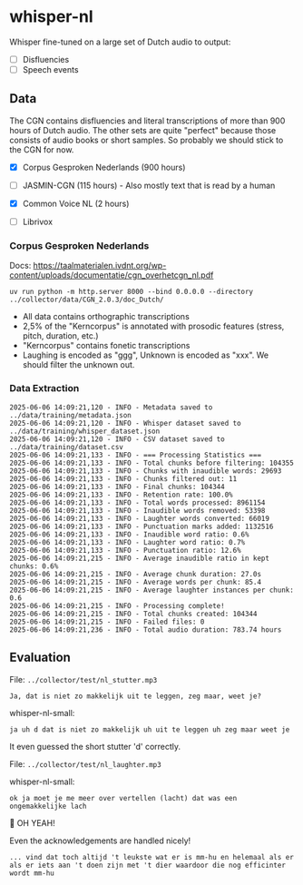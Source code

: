 # whisper-nl

Whisper fine-tuned on a large set of Dutch audio to output:

- [ ] Disfluencies
- [ ] Speech events

## Data

The CGN contains disfluencies and literal transcriptions of more than 900 hours of Dutch audio. 
The other sets are quite "perfect" because those consists of audio books or short samples.
So probably we should stick to the CGN for now.

- [x] Corpus Gesproken Nederlands (900 hours)
- [ ] JASMIN-CGN (115 hours) - Also mostly text that is read by a human

- [x] Common Voice NL (2 hours)
- [ ] Librivox

### Corpus Gesproken Nederlands

Docs: https://taalmaterialen.ivdnt.org/wp-content/uploads/documentatie/cgn_overhetcgn_nl.pdf

`uv run python -m http.server 8000 --bind 0.0.0.0 --directory ../collector/data/CGN_2.0.3/doc_Dutch/`

- All data contains orthographic transcriptions
- 2,5% of the "Kerncorpus" is annotated with prosodic features (stress, pitch, duration, etc.)
- "Kerncorpus" contains fonetic transcriptions
- Laughing is encoded as "ggg", Unknown is encoded as "xxx". We should filter the unknown out.

### Data Extraction

```
2025-06-06 14:09:21,120 - INFO - Metadata saved to ../data/training/metadata.json
2025-06-06 14:09:21,120 - INFO - Whisper dataset saved to ../data/training/whisper_dataset.json
2025-06-06 14:09:21,120 - INFO - CSV dataset saved to ../data/training/dataset.csv
2025-06-06 14:09:21,133 - INFO - === Processing Statistics ===
2025-06-06 14:09:21,133 - INFO - Total chunks before filtering: 104355
2025-06-06 14:09:21,133 - INFO - Chunks with inaudible words: 29693
2025-06-06 14:09:21,133 - INFO - Chunks filtered out: 11
2025-06-06 14:09:21,133 - INFO - Final chunks: 104344
2025-06-06 14:09:21,133 - INFO - Retention rate: 100.0%
2025-06-06 14:09:21,133 - INFO - Total words processed: 8961154
2025-06-06 14:09:21,133 - INFO - Inaudible words removed: 53398
2025-06-06 14:09:21,133 - INFO - Laughter words converted: 66019
2025-06-06 14:09:21,133 - INFO - Punctuation marks added: 1132516
2025-06-06 14:09:21,133 - INFO - Inaudible word ratio: 0.6%
2025-06-06 14:09:21,133 - INFO - Laughter word ratio: 0.7%
2025-06-06 14:09:21,133 - INFO - Punctuation ratio: 12.6%
2025-06-06 14:09:21,215 - INFO - Average inaudible ratio in kept chunks: 0.6%
2025-06-06 14:09:21,215 - INFO - Average chunk duration: 27.0s
2025-06-06 14:09:21,215 - INFO - Average words per chunk: 85.4
2025-06-06 14:09:21,215 - INFO - Average laughter instances per chunk: 0.6
2025-06-06 14:09:21,215 - INFO - Processing complete!
2025-06-06 14:09:21,215 - INFO - Total chunks created: 104344
2025-06-06 14:09:21,215 - INFO - Failed files: 0
2025-06-06 14:09:21,236 - INFO - Total audio duration: 783.74 hours
```

## Evaluation

File: `../collector/test/nl_stutter.mp3`

```
Ja, dat is niet zo makkelijk uit te leggen, zeg maar, weet je?
```

whisper-nl-small:

```
ja uh d dat is niet zo makkelijk uh uit te leggen uh zeg maar weet je
```

It even guessed the short stutter 'd' correctly.

File: `../collector/test/nl_laughter.mp3`

whisper-nl-small:

```
ok ja moet je me meer over vertellen (lacht) dat was een ongemakkelijke lach
```

🚀 OH YEAH!

Even the acknowledgements are handled nicely!

```
... vind dat toch altijd 't leukste wat er is mm-hu en helemaal als er als er iets aan 't doen zijn met 't dier waardoor die nog efficinter wordt mm-hu
```